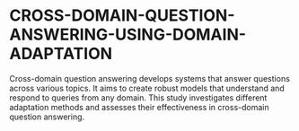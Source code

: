 # CROSS-DOMAIN-QUESTION-ANSWERING-USING-DOMAIN-ADAPTATION
Cross-domain question answering develops systems that answer questions across various topics. It aims to create robust models that understand and respond to queries from any domain. This study investigates different adaptation methods and assesses their effectiveness in cross-domain question answering. 
